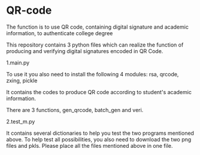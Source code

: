 # QR-code
The function is to use QR code, containing digital signature and academic information, to authenticate college degree 

This repository contains 3 python files which can realize the function of producing and verifying digital signatures encoded in QR Code. 

1.main.py 

To use it you also need to install the following 4 modules: rsa, qrcode, zxing, pickle

It contains the codes to produce QR code according to student's academic information.

There are 3 functions, gen_qrcode, batch_gen and veri. 


2.test_m.py 

It contains several dictionaries to help you test the two programs mentioned above. 
To help test all possibilities, you also need to download the two png files and pkls. 
Please place all the files mentioned above in one file.

